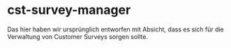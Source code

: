 # cst-survey-manager
Das hier haben wir ursprünglich entworfen mit Absicht, dass es sich für die Verwaltung von Customer Surveys sorgen sollte.
